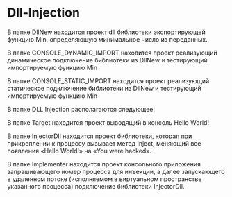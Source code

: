 # Dll-Injection

В папке DllNew находится проект dll библиотеки экспортирующей функцию Min, определяющую минимальное число из переданных.

В папке CONSOLE_DYNAMIC_IMPORT находится проект реализующий динамическое подключение библиотеки из DllNew и тестирующий импортируемую функцию Min

В папке CONSOLE_STATIC_IMPORT находится проект реализующий статическое подключение библиотеки из DllNew и тестирующий импортируемую функцию Min


В папке DLL Injection располагаются следующее:

В папке Target находится проект выводящий в консоль Hello World!

В папке InjectorDll находится проект библиотеки, которая при прикреплении к процессу вызывает метод Inject, меняющий все появления «Hello World!» на «You were hacked».

В папке Implementer находится проект консольного приложения запрашивающего номер процесса для инъекции, а далее запускающего в удаленном потоке (исполняемом в виртуальном пространстве указанного процесса) подключение библиотеки InjectorDll.

